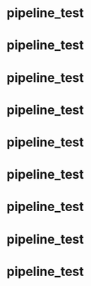 # pipeline_test
# pipeline_test
# pipeline_test
# pipeline_test
# pipeline_test
# pipeline_test
# pipeline_test
# pipeline_test
# pipeline_test

